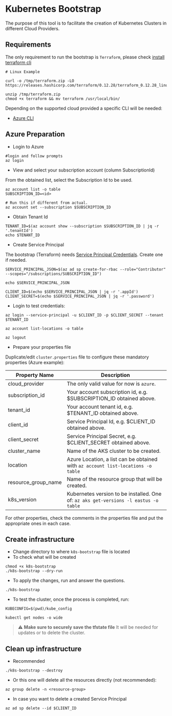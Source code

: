 # Kubernetes Bootstrap

The purpose of this tool is to facilitate the creation of Kubernetes Clusters in different Cloud Providers.

## Requirements

The only requirement to run the bootstrap is `Terraform`, please check [install terraform cli](https://learn.hashicorp.com/tutorials/terraform/install-cli#install-terraform)

```
# Linux Example

curl -o /tmp/terraform.zip -LO https://releases.hashicorp.com/terraform/0.12.28/terraform_0.12.28_linux_amd64.zip

unzip /tmp/terraform.zip
chmod +x terraform && mv terraform /usr/local/bin/
```

Depending on the supported cloud provided a specific CLI will be needed:

- [Azure CLI](https://docs.microsoft.com/en-us/cli/azure/install-azure-cli)


## Azure Preparation

- Login to Azure
```
#login and follow prompts
az login
```

- View and select your subscription account (column SubscriptionId)

From the obtained list, select the Subscription Id to be used.

```
az account list -o table
SUBSCRIPTION_ID=<id>

# Run this if different from actual.
az account set --subscription $SUBSCRIPTION_ID
```

- Obtain Tenant Id

```
TENANT_ID=$(az account show --subscription $SUBSCRIPTION_ID | jq -r '.tenantId')
echo $TENANT_ID
```

- Create Service Principal

The bootstrap (Terraform) needs [Service Principal Credentials](https://registry.terraform.io/providers/hashicorp/azurerm/latest/docs/guides/service_principal_client_secret). Create one if needed.

```
SERVICE_PRINCIPAL_JSON=$(az ad sp create-for-rbac --role="Contributor" --scopes="/subscriptions/SUBSCRIPTION_ID")

echo $SERVICE_PRINCIPAL_JSON

CLIENT_ID=$(echo $SERVICE_PRINCIPAL_JSON | jq -r '.appId')
CLIENT_SECRET=$(echo $SERVICE_PRINCIPAL_JSON | jq -r '.password')

```

- Login to test credentials:

```
az login --service-principal -u $CLIENT_ID -p $CLIENT_SECRET --tenant $TENANT_ID

az account list-locations -o table

az logout
```

- Prepare your properties file

Duplicate/edit `cluster.properties` file to configure these mandatory properties (Azure example):

| Property Name       | Description                                                                           |
|---------------------|---------------------------------------------------------------------------------------|
| cloud_provider      | The only valid value for now is `azure`.                                              |
| subscription_id     | Your account subscription id, e.g. $SUBSCRIPTION_ID obtained above.                   |
| tenant_id           | Your account tenant id, e.g. $TENANT_ID obtained above.                               |
| client_id           | Service Principal Id, e.g. $CLIENT_ID obtained above.                                 |
| client_secret       | Service Principal Secret, e.g. $CLIENT_SECRET obtained above.                         |
| cluster_name        | Name of the AKS cluster to be created.                                                |
| location            | Azure Location, a list can be obtained with `az account list-locations -o table`      |
| resource_group_name | Name of the resource group that will be created.                                      |
| k8s_version         | Kubernetes version to be installed. One of: `az aks get-versions -l eastus -o table`  |


For other properties, check the comments in the properties file and put the appropriate ones in each case.

## Create infrastructure

- Change directory to where `k8s-bootstrap` file is located
- To check what will be created
```
chmod +x k8s-bootstrap
./k8s-bootstrap --dry-run
```
- To apply the changes, run and answer the questions.
```
./k8s-bootstrap
```
- To test the cluster, once the process is completed, run:
```
KUBECONFIG=$(pwd)/kube_config

kubectl get nodes -o wide
```

> :warning: **Make sure to securely save the tfstate file**
> It will be needed for updates or to delete the cluster.

## Clean up infrastructure

- Recommended
```
./k8s-bootstrap --destroy
```

- Or this one will delete all the resources directly (not recommended):
```
az group delete -n <resource-group>
```

- In case you want to delete a created Service Principal
```
az ad sp delete --id $CLIENT_ID
```